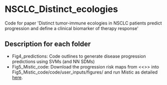 # NSCLC_Distinct_ecologies
Code for paper 'Distinct tumor-immune ecologies in NSCLC patients predict progression and define a clinical biomarker of therapy response'


## Description for each folder

* Fig4_predictions: Code outlines to generate disease progression predictions using SVMs (and NN SDMs)
* Fig5_Mistic_code: Download the progression risk maps from <<>> into Fig5_Mistic_code/code/user_inputs/figures/ and run Mistic as detailed [here](https://github.com/MathOnco/Mistic).
